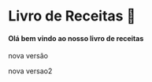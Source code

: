 # Livro de Receitas :children_crossing:

#### Olá bem vindo ao nosso livro de receitas

nova versão

nova versao2



 
